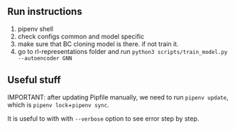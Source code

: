 ## Run instructions

1. pipenv shell
2. check configs common and model specific
3. make sure that BC cloning model is there. if not train it.
4. go to rl-representations folder and run `python3 scripts/train_model.py --autoencoder GNN`

## Useful stuff

IMPORTANT: after updating Pipfile manually, we need to run 
`pipenv update`, which is `pipenv lock`+`pipenv sync`.

It is useful to with with `--verbose` option to see error step by step.



